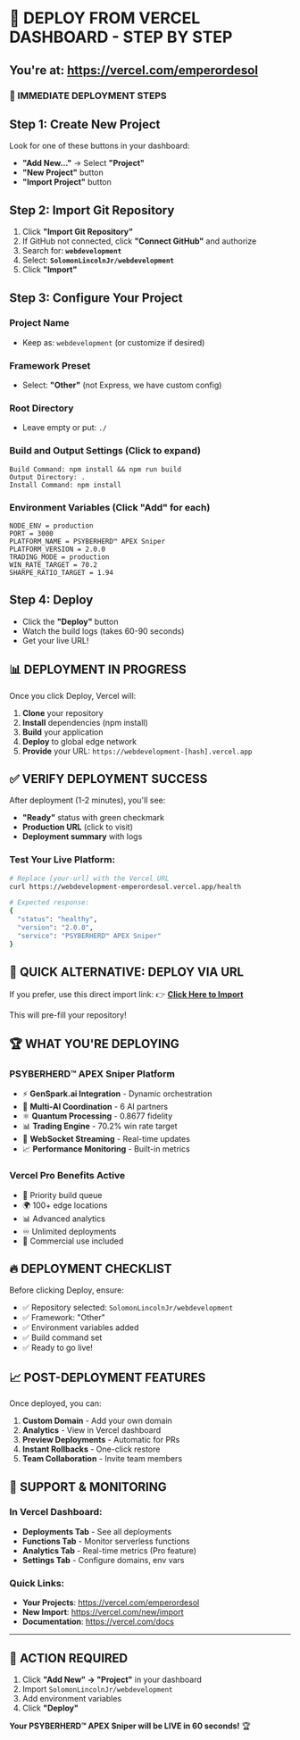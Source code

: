 # 🚀 DEPLOY FROM VERCEL DASHBOARD - STEP BY STEP

## You're at: https://vercel.com/emperordesol

### 🎯 IMMEDIATE DEPLOYMENT STEPS

## Step 1: Create New Project
Look for one of these buttons in your dashboard:
- **"Add New..."** → Select **"Project"**
- **"New Project"** button
- **"Import Project"** button

## Step 2: Import Git Repository
1. Click **"Import Git Repository"**
2. If GitHub not connected, click **"Connect GitHub"** and authorize
3. Search for: **`webdevelopment`**
4. Select: **`SolomonLincolnJr/webdevelopment`**
5. Click **"Import"**

## Step 3: Configure Your Project

### Project Name
- Keep as: `webdevelopment` (or customize if desired)

### Framework Preset
- Select: **"Other"** (not Express, we have custom config)

### Root Directory
- Leave empty or put: `./`

### Build and Output Settings (Click to expand)
```
Build Command: npm install && npm run build
Output Directory: .
Install Command: npm install
```

### Environment Variables (Click "Add" for each)
```
NODE_ENV = production
PORT = 3000
PLATFORM_NAME = PSYBERHERD™ APEX Sniper
PLATFORM_VERSION = 2.0.0
TRADING_MODE = production
WIN_RATE_TARGET = 70.2
SHARPE_RATIO_TARGET = 1.94
```

## Step 4: Deploy
- Click the **"Deploy"** button
- Watch the build logs (takes 60-90 seconds)
- Get your live URL!

## 📊 DEPLOYMENT IN PROGRESS

Once you click Deploy, Vercel will:
1. **Clone** your repository
2. **Install** dependencies (npm install)
3. **Build** your application
4. **Deploy** to global edge network
5. **Provide** your URL: `https://webdevelopment-[hash].vercel.app`

## ✅ VERIFY DEPLOYMENT SUCCESS

After deployment (1-2 minutes), you'll see:
- **"Ready"** status with green checkmark
- **Production URL** (click to visit)
- **Deployment summary** with logs

### Test Your Live Platform:
```bash
# Replace [your-url] with the Vercel URL
curl https://webdevelopment-emperordesol.vercel.app/health

# Expected response:
{
  "status": "healthy",
  "version": "2.0.0",
  "service": "PSYBERHERD™ APEX Sniper"
}
```

## 🎯 QUICK ALTERNATIVE: DEPLOY VIA URL

If you prefer, use this direct import link:
👉 **[Click Here to Import](https://vercel.com/new/clone?repository-url=https://github.com/SolomonLincolnJr/webdevelopment)**

This will pre-fill your repository!

## 🏆 WHAT YOU'RE DEPLOYING

### PSYBERHERD™ APEX Sniper Platform
- ⚡ **GenSpark.ai Integration** - Dynamic orchestration
- 🤖 **Multi-AI Coordination** - 6 AI partners
- ⚛️ **Quantum Processing** - 0.8677 fidelity
- 📊 **Trading Engine** - 70.2% win rate target
- 🔄 **WebSocket Streaming** - Real-time updates
- 📈 **Performance Monitoring** - Built-in metrics

### Vercel Pro Benefits Active
- 🚀 Priority build queue
- 🌍 100+ edge locations
- 📊 Advanced analytics
- ♾️ Unlimited deployments
- 💎 Commercial use included

## 🔥 DEPLOYMENT CHECKLIST

Before clicking Deploy, ensure:
- ✅ Repository selected: `SolomonLincolnJr/webdevelopment`
- ✅ Framework: "Other"
- ✅ Environment variables added
- ✅ Build command set
- ✅ Ready to go live!

## 📈 POST-DEPLOYMENT FEATURES

Once deployed, you can:
1. **Custom Domain** - Add your own domain
2. **Analytics** - View in Vercel dashboard
3. **Preview Deployments** - Automatic for PRs
4. **Instant Rollbacks** - One-click restore
5. **Team Collaboration** - Invite team members

## 🎯 SUPPORT & MONITORING

### In Vercel Dashboard:
- **Deployments Tab** - See all deployments
- **Functions Tab** - Monitor serverless functions
- **Analytics Tab** - Real-time metrics (Pro feature)
- **Settings Tab** - Configure domains, env vars

### Quick Links:
- **Your Projects**: https://vercel.com/emperordesol
- **New Import**: https://vercel.com/new/import
- **Documentation**: https://vercel.com/docs

---

## 🚀 ACTION REQUIRED

1. Click **"Add New" → "Project"** in your dashboard
2. Import `SolomonLincolnJr/webdevelopment`
3. Add environment variables
4. Click **"Deploy"**

**Your PSYBERHERD™ APEX Sniper will be LIVE in 60 seconds!** 🏆